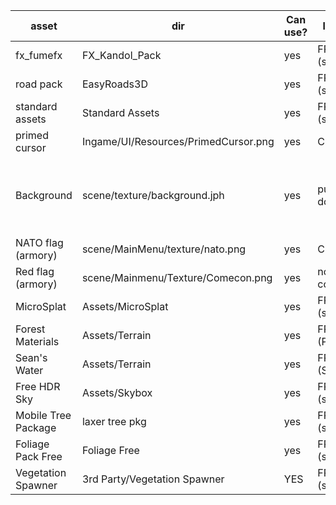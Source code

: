 
| asset              | dir                       | Can use? | license      | source |
| ------------------ | ------------------------- | -------- | ------------ | ------ | 
| fx_fumefx          | FX_Kandol_Pack            | yes      | FREE (store) | https://assetstore.unity.com/packages/vfx/particles/fire-explosions/fx-fumefx-21245 |
| road pack          | EasyRoads3D               | yes      | FREE (store) | https://assetstore.unity.com/packages/3d/characters/easyroads3d-free-v3-987 |
| standard assets    | Standard Assets           | yes      | FREE (store) | https://assetstore.unity.com/packages/essentials/asset-packs/standard-assets-32351 |
| primed cursor      | Ingame/UI/Resources/PrimedCursor.png | yes| CC      | https://www.cursor.cc/?action=icon&file_id=23020
| Background         | scene/texture/background.jph | yes   | public domain| https://www.flickr.com/photos/captainjustice/34996809750/in/photolist-VjxNgy-ASpvHB-VUHdiz-oBRDSP-Vjyufm-VUHfaa-VRezau-VUHbuK-NGv6mU-YgG6MP-8P3Gjb-EEMwgP-28jxA1s-Af7Asy-BXzqDD-29nFyoC-d6wyUS-AAw7fi-DduQxR-Y1ACaG-d7EoX3-UCdJKh-bRcRCx-UCdJEs-VjyvEf-bRcR2T-VDZU15-VUH9cD-VUHag2-bF5tQE-C3WxmY-VjyweS-akb5dH-88Pkmx-UCekph-VRf4GQ-QxcGpi-88Symw-aJh7Rv-aJhiaV-2eCWTGX-bRcRj8-VHgCrZ-UCdKjy-2aBBTpS-VUH8bk-UFbAP2-VHher8-VUHeXr-D8XFgm |
| NATO flag (armory) | scene/MainMenu/texture/nato.png | yes    | CC | https://www.1001freedownloads.com/free-clipart/nato |
| Red flag (armory)  | scene/Mainmenu/Texture/Comecon.png | yes | no copyright | https://commons.wikimedia.org/wiki/File:CAME.png
| MicroSplat         | Assets/MicroSplat         | yes      | FREE (store) | https://assetstore.unity.com/packages/tools/terrain/microsplat-96478 |
| Forest Materials   | Assets/Terrain | yes| FREE (Poliigon) | https://www.poliigon.com/search?is_free=true |
| Sean's Water 	     | Assets/Terrain | yes | FREE (Sean) | https://www.reddit.com/r/Unity3D/comments/9684rh/seans_water_shader_download_it_for_free_see/?st=JLH8SEFT&sh=df4ca7f3|
|Free HDR Sky|Assets/Skybox|yes| FREE (store)| https://assetstore.unity.com/packages/2d/textures-materials/sky/free-hdr-sky-61217|
| Mobile Tree Package | laxer tree pkg | yes | FREE (store) | https://assetstore.unity.com/packages/3d/vegetation/trees/mobile-tree-package-18866|
| Foliage Pack Free | Foliage Free | yes | FREE (store) | https://assetstore.unity.com/packages/3d/vegetation/foliage-pack-free-66155 |
| Vegetation Spawner| 3rd Party/Vegetation Spawner | YES | FREE (store) | https://assetstore.unity.com/packages/tools/terrain/vegetation-spawner-177192|